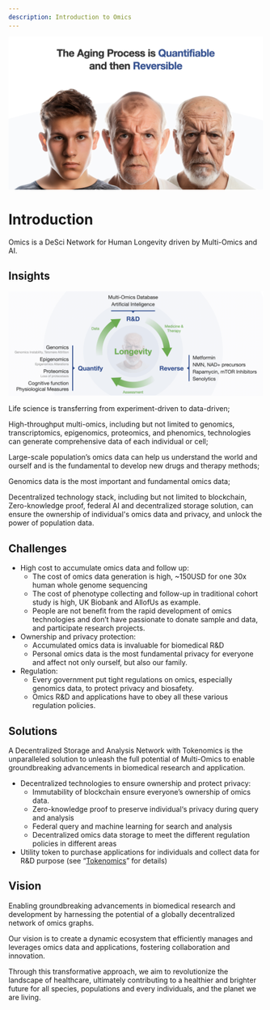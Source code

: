 ```yaml
---
description: Introduction to Omics
---
```


![Human Aging](.gitbook/assets/aging.png)

# Introduction

Omics is a DeSci Network for Human Longevity driven by Multi-Omics and AI.

## Insights

![Multi-Omics and AI driven Human Longevity R&D and Applications](.gitbook/assets/circle.png)

Life science is transferring from experiment-driven to data-driven;

High-throughput multi-omics, including but not limited to genomics, transcriptomics, epigenomics, proteomics, and phenomics, technologies can generate comprehensive data of each individual or cell;

Large-scale population’s omics data can help us understand the world and ourself and is the fundamental to develop new drugs and therapy methods;

Genomics data is the most important and fundamental omics data;&#x20;

Decentralized technology stack, including but not limited to blockchain, Zero-knowledge proof, federal AI and decentralized storage solution, can ensure the ownership of individual's omics data and privacy, and unlock the power of population data.

## Challenges

* High cost to accumulate omics data and follow up:
  * The cost of omics data generation is high, \~150USD for one 30x human whole genome sequencing
  * The cost of phenotype collecting and follow-up in traditional cohort study is high, UK Biobank and AllofUs as example.
  * People are not benefit from the rapid development of omics technologies and don’t have passionate to donate sample and data, and participate research projects.
* Ownership and privacy protection:
  * Accumulated omics data is invaluable for biomedical R\&D
  * Personal omics data is the most fundamental privacy for everyone and affect not only ourself, but also our family.
* Regulation:
  * Every government put tight regulations on omics, especially genomics data, to protect privacy and biosafety.
  * Omics R\&D and applications have to obey all these various regulation policies.

## Solutions

A Decentralized Storage and Analysis Network with Tokenomics is the unparalleled solution to unleash the full potential of Multi-Omics to enable groundbreaking advancements in biomedical research and application.

* Decentralized technologies to ensure ownership and protect privacy:
  * Immutability of blockchain ensure everyone’s ownership of omics data.
  * Zero-knowledge proof to preserve individual‘s privacy during query and analysis
  * Federal query and machine learning for search and analysis
  * Decentralized omics data storage to meet the different regulation policies in different areas
* Utility token to purchase applications for individuals and collect data for R\&D purpose (see “[Tokenomics](tokenomics.md)” for details)

## Vision

Enabling groundbreaking advancements in biomedical research and development by harnessing the potential of a globally decentralized network of omics graphs.

Our vision is to create a dynamic ecosystem that efficiently manages and leverages omics data and applications, fostering collaboration and innovation.

Through this transformative approach, we aim to revolutionize the landscape of healthcare, ultimately contributing to a healthier and brighter future for all species, populations and every individuals, and the planet we are living.
